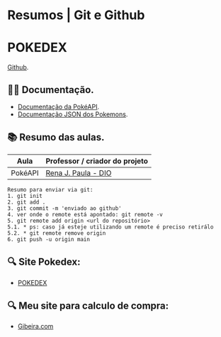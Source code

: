 
# Resumos | Git e Github

# POKEDEX
[Github](www.github.com).

## 🧙‍♂️ Documentação.
- [Documentação da PokéAPI](https://pokeapi.co/).
- [Documentação JSON dos Pokemons](https://pokeapi.co/api/v2/pokemon/1/).

## 📚 Resumo das aulas.

| Aula | Professor / criador do projeto |
|-------|---------|
|PokéAPI | [Rena J. Paula - DIO](https://github.com/RenanJPaula) |

```
Resumo para enviar via git:
1. git init
2. git add .
3. git commit -m 'enviado ao github'
4. ver onde o remote está apontado: git remote -v
5. git remote add origin <url do repositório>
5.1. * ps: caso já esteje utilizando um remote é preciso retirálo
5.2. * git remote remove origin
6. git push -u origin main

```
## 🔍 Site Pokedex:
- [POKEDEX](https://dadosneurais.github.io/pokedex/)
## 🔍 Meu site para calculo de compra:

- [Gibeira.com](https://gibeira.com/)
